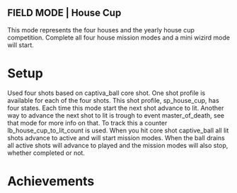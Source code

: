 
## FIELD MODE | House Cup                                                         

This mode represents the four houses and the yearly house cup competition.
Complete all four house mission modes and a mini wizird mode will start.

# Setup
Used four shots based on captiva_ball core shot. One shot profile is available for each of the four shots. This shot profile, sp_house_cup, has four states.
Each time this mode start the next shot advance to lit. Another way to advance the next shot to lit is trough to event master_of_death, see that mode for more info on that.
To track this a counter lb_house_cup_to_lit_count is used.
When you hit core shot captive_ball all lit shots advance to active and will start mission modes. When the ball drains all active shots will advance to 
played and the mission modes will also stop, whether completed or not.

# Achievements

